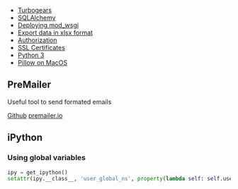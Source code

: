 * [Turbogears](turbogears.html)
* [SQLAlchemy](sqlalchemy.html)
* [Deploying mod_wsgi](deploying_mod_wsgi.html)
* [Export data in xlsx format](export_xlsx.html)
* [Authorization](authorization.html)
* [SSL Certificates](ssl_certificate.html)
* [Python 3](python_3.html)
* [Pillow on MacOS](pillow.html)

## PreMailer

Useful tool to send formated emails

[Github](https://github.com/peterbe/premailer)
[premailer.io](https://premailer.io/)

## iPython

### Using global variables

```python
ipy = get_ipython()
setattr(ipy.__class__, 'user_global_ns', property(lambda self: self.user_ns))
```
